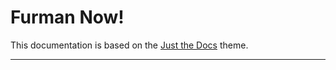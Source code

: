 # Furman Now!

This documentation is based on the [Just the Docs] theme.

----

[Just the Docs]: https://just-the-docs.github.io/just-the-docs/
